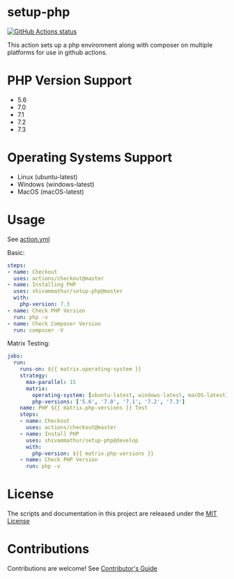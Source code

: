 # setup-php

<p align="left">
  <a href="https://github.com/shivammathur/setup-php"><img alt="GitHub Actions status" src="https://github.com/shivammathur/setup-php/workflows/Main%20workflow/badge.svg"></a>
</p>

This action sets up a php environment along with composer on multiple platforms for use in github actions.

# PHP Version Support
- 5.6
- 7.0
- 7.1
- 7.2
- 7.3

# Operating Systems Support
- Linux (ubuntu-latest)
- Windows (windows-latest)
- MacOS (macOS-latest)

# Usage

See [action.yml](action.yml)

Basic:
```yaml
steps:
- name: Checkout
  uses: actions/checkout@master
- name: Installing PHP
  uses: shivammathur/setup-php@master
  with:
    php-version: 7.3
- name: Check PHP Version
  run: php -v
- name: Check Composer Version
  run: composer -V
```

Matrix Testing:
```yaml
jobs:
  run:    
    runs-on: ${{ matrix.operating-system }}
    strategy:
      max-parallel: 15
      matrix:
        operating-system: [ubuntu-latest, windows-latest, macOS-latest]
        php-versions: ['5.6', '7.0', '7.1', '7.2', '7.3']
    name: PHP ${{ matrix.php-versions }} Test
    steps:
    - name: Checkout
      uses: actions/checkout@master
    - name: Install PHP
      uses: shivammathur/setup-php@develop
      with:
        php-version: ${{ matrix.php-versions }}
    - name: Check PHP Version
      run: php -v

```

# License

The scripts and documentation in this project are released under the [MIT License](LICENSE)

# Contributions

Contributions are welcome!  See [Contributor's Guide](docs/contributors.md)
